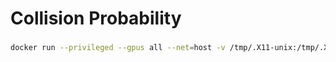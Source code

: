 # Collision Probability 


### 
```bash
docker run --privileged --gpus all --net=host -v /tmp/.X11-unix:/tmp/.X11-unix:rw carlasim/carla:0.9.15 /bin/bash ./CarlaUE4.sh -RenderOffScreen
```
